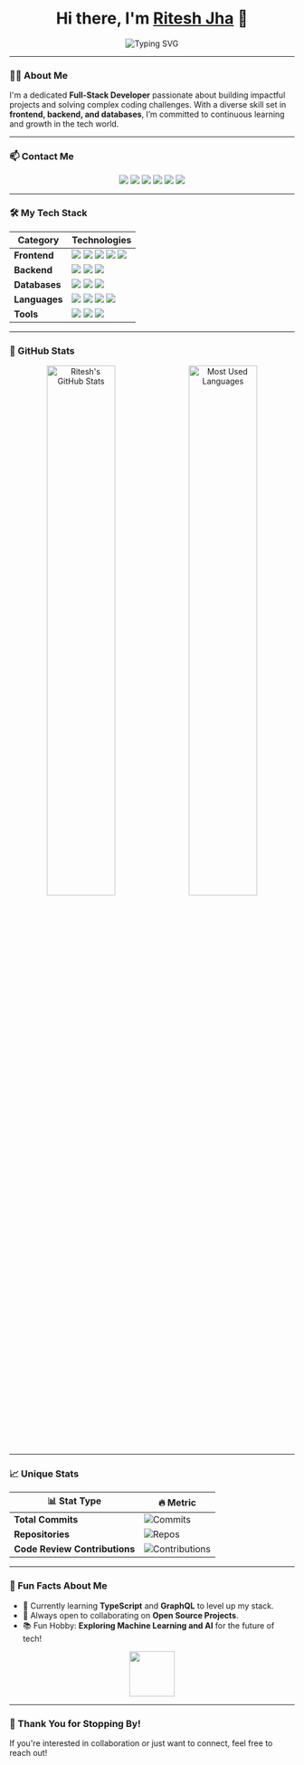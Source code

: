 <h1 align="center">
  Hi there, I'm <a href="https://about-ritesh.netlify.app/" target="_blank">Ritesh Jha</a> 👋
</h1>

<p align="center">
  <img src="https://readme-typing-svg.herokuapp.com?font=Roboto+Mono&color=%2336BCF7&size=28&center=true&vCenter=true&width=450&lines=Full-Stack+Developer+and+Tech+Enthusiast;Open+Source+Contributor;Problem+Solver+and+Coder" alt="Typing SVG">
</p>

---

### 🧑‍💻 About Me
I'm a dedicated **Full-Stack Developer** passionate about building impactful projects and solving complex coding challenges. With a diverse skill set in **frontend, backend, and databases**, I’m committed to continuous learning and growth in the tech world.

---

### 📫 Contact Me
<p align="center">
  <a href="mailto:riteshjha2174@gmail.com"><img src="https://img.shields.io/badge/Gmail-D14836?style=for-the-badge&logo=gmail&logoColor=white"></a>
  <a href="https://www.linkedin.com/in/riteshjha912/"><img src="https://img.shields.io/badge/LinkedIn-%230077B5.svg?style=for-the-badge&logo=linkedin&logoColor=white"></a>
  <a href="https://github.com/RiteshJha912"><img src="https://img.shields.io/badge/GitHub-%2312100E.svg?style=for-the-badge&logo=github&logoColor=white"></a>
  <a href="https://about-ritesh.netlify.app/"><img src="https://img.shields.io/badge/Portfolio-%230A0A0A.svg?style=for-the-badge&logo=wordpress&logoColor=white"></a>
  <a href="https://www.codechef.com/users/ritesh_jha_9"><img src="https://img.shields.io/badge/CodeChef-%23B92B27.svg?style=for-the-badge&logo=codechef&logoColor=white"></a>
  <a href="https://www.hackerrank.com/profile/riteshjha2174"><img src="https://img.shields.io/badge/HackerRank-%232EC866.svg?style=for-the-badge&logo=hackerrank&logoColor=white"></a>
</p>

---

### 🛠️ My Tech Stack

| **Category**   | **Technologies**                                                                                                                                                                                                                                                                                                      |
|----------------|-----------------------------------------------------------------------------------------------------------------------------------------------------------------------------------------------------------------------------------------------------------------------------------------------------------------------|
| **Frontend**   | <img src="https://img.shields.io/badge/HTML-%23E34F26.svg?&style=flat-square&logo=html5&logoColor=white"/> <img src="https://img.shields.io/badge/CSS-%231572B6.svg?&style=flat-square&logo=css3&logoColor=white"/> <img src="https://img.shields.io/badge/JavaScript-%23F7DF1E.svg?&style=flat-square&logo=javascript&logoColor=black"/> <img src="https://img.shields.io/badge/ReactJS-%2361DAFB.svg?&style=flat-square&logo=react&logoColor=black"/> <img src="https://img.shields.io/badge/PugJS-%23A86454.svg?&style=flat-square&logo=pug&logoColor=white"/> |
| **Backend**    | <img src="https://img.shields.io/badge/NodeJS-%23339933.svg?&style=flat-square&logo=node.js&logoColor=white"/> <img src="https://img.shields.io/badge/ExpressJS-%23000000.svg?&style=flat-square&logo=express&logoColor=white"/> <img src="https://img.shields.io/badge/Flask-%23000000.svg?&style=flat-square&logo=flask&logoColor=white"/> |
| **Databases**  | <img src="https://img.shields.io/badge/MongoDB-%2347A248.svg?&style=flat-square&logo=mongodb&logoColor=white"/> <img src="https://img.shields.io/badge/Firebase-%23FFCA28.svg?&style=flat-square&logo=firebase&logoColor=black"/> <img src="https://img.shields.io/badge/MySQL-%234479A1.svg?&style=flat-square&logo=mysql&logoColor=white"/> |
| **Languages**  | <img src="https://img.shields.io/badge/C++-%2300599C.svg?&style=flat-square&logo=c%2B%2B&logoColor=white"/> <img src="https://img.shields.io/badge/C-%23A8B9CC.svg?&style=flat-square&logo=c&logoColor=black"/> <img src="https://img.shields.io/badge/Python-%233776AB.svg?&style=flat-square&logo=python&logoColor=white"/> <img src="https://img.shields.io/badge/Java-%23007396.svg?&style=flat-square&logo=java&logoColor=white"/> |
| **Tools**      | <img src="https://img.shields.io/badge/Postman-%23FF6C37.svg?&style=flat-square&logo=postman&logoColor=white"/> <img src="https://img.shields.io/badge/Git-%23F05033.svg?&style=flat-square&logo=git&logoColor=white"/> <img src="https://img.shields.io/badge/Kali_Linux-%23557C94.svg?&style=flat-square&logo=kalilinux&logoColor=white"/> |

---

### 🚀 GitHub Stats

<p align="center">
  <img width="49%" src="https://github-readme-stats.vercel.app/api?username=RiteshJha912&show_icons=true&theme=tokyonight" alt="Ritesh's GitHub Stats">
  <img width="49%" src="https://github-readme-stats.vercel.app/api/top-langs/?username=RiteshJha912&layout=compact&theme=tokyonight" alt="Most Used Languages">
</p>

---

### 📈 Unique Stats
| 📊 **Stat Type**           | 🔥 **Metric** |
|----------------------------|---------------|
| **Total Commits**          | ![Commits](https://img.shields.io/github/commit-activity/y/RiteshJha912?label=Yearly%20Commits&style=flat-square) |
| **Repositories**           | ![Repos](https://img.shields.io/github/repo-count/RiteshJha912?label=Total%20Repos&color=purple&style=flat-square) |
| **Code Review Contributions** | ![Contributions](https://img.shields.io/github/contributors/RiteshJha912?label=Total%20Contributors&color=brightgreen&style=flat-square) |

---

### 🎉 Fun Facts About Me
- 🌱 Currently learning **TypeScript** and **GraphQL** to level up my stack.
- 🚀 Always open to collaborating on **Open Source Projects**.
- 📚 Fun Hobby: **Exploring Machine Learning and AI** for the future of tech!

<p align="center">
  <img src="https://media.giphy.com/media/WUlplcMpOCEmTGBtBW/giphy.gif" width="80">
</p>

---

### 🙏 Thank You for Stopping By!
If you're interested in collaboration or just want to connect, feel free to reach out!

